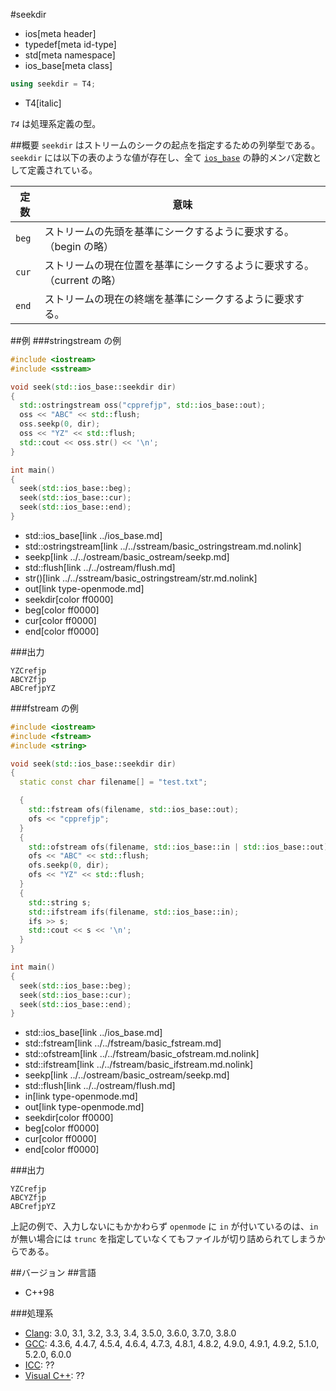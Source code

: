 #seekdir
* ios[meta header]
* typedef[meta id-type]
* std[meta namespace]
* ios_base[meta class]

```cpp
using seekdir = T4;
```
* T4[italic]

*`T4`* は処理系定義の型。

##概要
`seekdir` はストリームのシークの起点を指定するための列挙型である。  
`seekdir` には以下の表のような値が存在し、全て [`ios_base`](../ios_base.md) の静的メンバ定数として定義されている。

| 定数 | 意味 |
|------|----------------------|
| `beg` | ストリームの先頭を基準にシークするように要求する。（begin の略） |
| `cur` | ストリームの現在位置を基準にシークするように要求する。（current の略） |
| `end` | ストリームの現在の終端を基準にシークするように要求する。 |


##例
###stringstream の例
```cpp
#include <iostream>
#include <sstream>

void seek(std::ios_base::seekdir dir)
{
  std::ostringstream oss("cpprefjp", std::ios_base::out);
  oss << "ABC" << std::flush;
  oss.seekp(0, dir);
  oss << "YZ" << std::flush;
  std::cout << oss.str() << '\n';
}

int main()
{
  seek(std::ios_base::beg);
  seek(std::ios_base::cur);
  seek(std::ios_base::end);
}
```
* std::ios_base[link ../ios_base.md]
* std::ostringstream[link ../../sstream/basic_ostringstream.md.nolink]
* seekp[link ../../ostream/basic_ostream/seekp.md]
* std::flush[link ../../ostream/flush.md]
* str()[link ../../sstream/basic_ostringstream/str.md.nolink]
* out[link type-openmode.md]
* seekdir[color ff0000]
* beg[color ff0000]
* cur[color ff0000]
* end[color ff0000]

###出力
```
YZCrefjp
ABCYZfjp
ABCrefjpYZ
```

###fstream の例
```cpp
#include <iostream>
#include <fstream>
#include <string>

void seek(std::ios_base::seekdir dir)
{
  static const char filename[] = "test.txt";

  {
    std::fstream ofs(filename, std::ios_base::out);
    ofs << "cpprefjp";
  }
  {
    std::ofstream ofs(filename, std::ios_base::in | std::ios_base::out);
    ofs << "ABC" << std::flush;
    ofs.seekp(0, dir);
    ofs << "YZ" << std::flush;
  }
  {
    std::string s;
    std::ifstream ifs(filename, std::ios_base::in);
    ifs >> s;
    std::cout << s << '\n';
  }
}

int main()
{
  seek(std::ios_base::beg);
  seek(std::ios_base::cur);
  seek(std::ios_base::end);
}
```
* std::ios_base[link ../ios_base.md]
* std::fstream[link ../../fstream/basic_fstream.md]
* std::ofstream[link ../../fstream/basic_ofstream.md.nolink]
* std::ifstream[link ../../fstream/basic_ifstream.md.nolink]
* seekp[link ../../ostream/basic_ostream/seekp.md]
* std::flush[link ../../ostream/flush.md]
* in[link type-openmode.md]
* out[link type-openmode.md]
* seekdir[color ff0000]
* beg[color ff0000]
* cur[color ff0000]
* end[color ff0000]

###出力
```
YZCrefjp
ABCYZfjp
ABCrefjpYZ
```

上記の例で、入力しないにもかかわらず `openmode` に `in` が付いているのは、`in` が無い場合には `trunc` を指定していなくてもファイルが切り詰められてしまうからである。

##バージョン
##言語
- C++98

###処理系
- [Clang](/implementation.md#clang): 3.0, 3.1, 3.2, 3.3, 3.4, 3.5.0, 3.6.0, 3.7.0, 3.8.0
- [GCC](/implementation.md#gcc): 4.3.6, 4.4.7, 4.5.4, 4.6.4, 4.7.3, 4.8.1, 4.8.2, 4.9.0, 4.9.1, 4.9.2, 5.1.0, 5.2.0, 6.0.0
- [ICC](/implementation.md#icc): ??
- [Visual C++](/implementation.md#visual_cpp): ??
